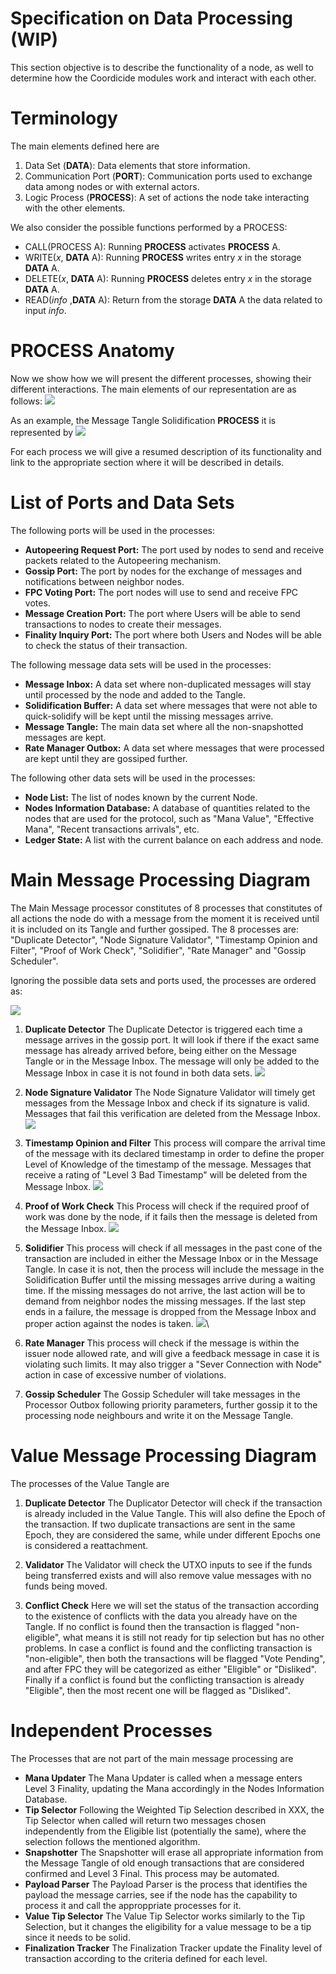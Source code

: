 # Specification on Data Processing (WIP)

This section objective is to describe the functionality of a node, as well to determine how the Coordicide modules work and interact with each other. 

# Terminology 

The main elements defined here are

1. Data Set (**DATA**): Data elements that store information.
2. Communication Port (**PORT**): Communication ports used to exchange data among nodes or with external actors.
3. Logic Process (**PROCESS**): A set of actions the node take interacting with the other elements. 



We also consider the possible functions performed by a PROCESS:

* CALL(PROCESS A): Running **PROCESS** activates  **PROCESS** A.
* WRITE($x$, **DATA** A): Running **PROCESS** writes entry $x$ in the storage **DATA** A.
* DELETE($x$, **DATA** A): Running **PROCESS** deletes entry $x$ in the storage **DATA** A.
* READ(*info* ,**DATA** A): Return from the storage **DATA** A the data related to input *info*.



# PROCESS Anatomy

Now we show how we will present the different processes, showing their different interactions. The main elements of our representation are as follows:
![](https://i.imgur.com/WuHlwWl.png)

As an example, the Message Tangle Solidification **PROCESS** it is represented by
![](https://i.imgur.com/YSjdBOP.png)

For each process we will give a resumed description of its functionality and link to the appropriate section where it will be described in details.

# List of Ports and Data Sets

The following ports will be used in the processes:

* **Autopeering Request Port:** The port used by nodes to send and receive packets related to the Autopeering mechanism. 
* **Gossip Port:** The port by nodes for the exchange of messages and notifications between neighbor nodes.
* **FPC Voting Port:** The port nodes will use to send and receive FPC votes.
* **Message Creation Port:** The port where Users will be able to send transactions to nodes to create their messages. 
* **Finality Inquiry Port:** The port where both Users and Nodes will be able to check the status of their transaction. 

The following message data sets will be used in the processes:
* **Message Inbox:** A data set where non-duplicated messages will stay until processed by the node and added to the Tangle. 
* **Solidification Buffer:** A data set where messages that were not able to quick-solidify will be kept until the missing messages arrive.
* **Message Tangle:** The main data set where all the non-snapshotted messages are kept. 
* **Rate Manager Outbox:** A data set where messages that were processed are kept until they are gossiped further. 

The following other data sets will be used in the processes:
* **Node List:** The list of nodes known by the current Node. 
* **Nodes Information Database:** A database of quantities related to the nodes that are used for the protocol, such as "Mana Value", "Effective Mana", "Recent transactions arrivals", etc. 
* **Ledger State:** A list with the current balance on each address and node. 


# Main Message Processing Diagram 

The Main Message processor constitutes of 8 processes that constitutes of all actions the node do with a message from the moment it is received until it is included on its Tangle and further gossiped. The 8 processes are: "Duplicate Detector", "Node Signature Validator", "Timestamp Opinion and Filter", "Proof of Work Check", "Solidifier", "Rate Manager" and "Gossip Scheduler".

Ignoring the possible data sets and ports used, the processes are ordered as:

![](https://i.imgur.com/xFjNlFd.png)


1. **Duplicate Detector**
The Duplicate Detector is triggered each time a message arrives in the gossip port. It will look if there if the exact same message has already arrived before, being either on the Message Tangle or in the Message Inbox. The message will only be added to the Message Inbox in case it is not found in both data sets.
![](https://i.imgur.com/5Ke3jId.png)

2. **Node Signature Validator**
The Node Signature Validator will timely get messages from the Message Inbox and check if its signature is valid. Messages that fail this verification are deleted from the Message Inbox.
![](https://i.imgur.com/mOrfhqz.png)

3. **Timestamp Opinion and Filter**
This process will compare the arrival time of the message with its declared timestamp in order to define the proper Level of Knowledge of the timestamp of the message. Messages that receive a rating of "Level 3 Bad Timestamp" will be deleted from the Message Inbox. 
![](https://i.imgur.com/lVa7H5L.png)

4. **Proof of Work Check**
This Process will check if the required proof of work was done by the node, if it fails then the message is deleted from the Message Inbox.
![](https://i.imgur.com/sn7UJFD.png)

5. **Solidifier**
This process will check if all messages in the past cone of the transaction are included in either the Message Inbox or in the Message Tangle. In case it is not, then the process will include the message in the Solidification Buffer until the missing messages arrive during a waiting time. If the missing messages do not arrive, the last action will be to demand from neighbor nodes the missing messages. If the last step ends in a failure, the message is dropped from the Message Inbox and proper action against the nodes is taken. 
![](https://i.imgur.com/YSjdBOP.png)\

6. **Rate Manager**
This process will check if the message is within the issuer node allowed rate, and will give a feedback message in case it is violating such limits. It may also trigger a "Sever Connection with Node" action in case of excessive number of violations.

8. **Gossip Scheduler**
The Gossip Scheduler will take messages in the Processor Outbox following priority parameters, further gossip it to the processing node neighbours and write it on the Message Tangle. 



# Value Message Processing Diagram 

The processes of the Value Tangle are 

1. **Duplicate Detector**
The Duplicator Detector will check if the transaction is already included in the Value Tangle. This will also define the Epoch of the transaction. If two duplicate transactions are sent in the same Epoch, they are considered the same, while under different Epochs one is considered a reattachment. 

2. **Validator**
The Validator will check the UTXO inputs to see if the funds being transferred exists and will also remove value messages with no funds being moved. 


3. **Conflict Check**
Here we will set the status of the transaction according to the existence of conflicts with the data you already have on the Tangle. If no conflict is found then the transaction is flagged "non-eligible", what means it is still not ready for tip selection but has no other problems. In case a conflict is found and the conflicting transaction is "non-eligible", then both the transactions will be flagged "Vote Pending", and after FPC they will be categorized as either "Eligible" or "Disliked". Finally if a conflict is found but the conflicting transaction is already "Eligible", then the most recent one will be flagged as "Disliked".


# Independent Processes

The Processes that are not part of the main message processing are

* **Mana Updater**
The Mana Updater is called when a message enters Level 3 Finality, updating the Mana accordingly in the Nodes Information Database. 
* **Tip Selector**
Following the Weighted Tip Selection described in XXX, the Tip Selector when called will return two messages chosen independently from the Eligible list (potentially the same), where the selection follows the mentioned algorithm. 
* **Snapshotter**
The Snapshotter will erase all appropriate information from the Message Tangle of old enough transactions that are considered confirmed and Level 3 Final. This process may be automated. 
* **Payload Parser**
The Payload Parser is the process that identifies the payload the message carries, see if the node has the capability to process it and call the approppriate processes for it. 
* **Value Tip Selector**
The Value Tip Selector works similarly to the Tip Selection, but it changes the eligibility for a value message to be a tip since it needs to be solid.
* **Finalization Tracker**
The Finalization Tracker update the Finality level of transaction according to the criteria defined for each level. 



<!--stackedit_data:
eyJkaXNjdXNzaW9ucyI6eyJ1WnFsUlZyU3ViSGYxYzA4Ijp7In
RleHQiOiJUaGUgcG9ydCByZXNwb25zaWJsZSBmb3IgdGhlIHBh
Y2tldHMgbmVlZGVkIHRvIG5vZGVzIHRvIHVzZSB0aGUgQXV0b3
BlZXJpbmcgbWVj4oCmIiwic3RhcnQiOjE1MzUsImVuZCI6MTYx
Nn0sInVIcEs0akRGZG1nUVVYUXgiOnsic3RhcnQiOjI0MzAsIm
VuZCI6MjQ0NSwidGV4dCI6Im5vbi1zbmFwc2hvdHRlZCJ9LCJz
N1BuQmQ0aVpvOFByaEhTIjp7InN0YXJ0IjoyNzExLCJlbmQiOj
I3MzcsInRleHQiOiJOb2RlcyBJbmZvcm1hdGlvbiBEYXRhYmFz
ZSJ9LCJIMExjTTlYVVdXbVMwd1QwIjp7InN0YXJ0IjozMDE0LC
JlbmQiOjMyMTMsInRleHQiOiJUaGUgTWFpbiBNZXNzYWdlIHBy
b2Nlc3NvciBjb25zdGl0dXRlcyBvZiA3IHByb2Nlc3NlcyB0aG
F0IGNvbnN0aXR1dGVzIG9mIGFsbCBh4oCmIn0sImc2WkRTQjF4
dGY1UVRDMWciOnsic3RhcnQiOjMyODcsImVuZCI6MzMxNSwidG
V4dCI6IlRpbWVzdGFtcCBPcGluaW9uIGFuZCBGaWx0ZXIifSwi
ZjR0SDh6MUcxMmFmdE8weCI6eyJzdGFydCI6MzM0MiwiZW5kIj
ozMzUyLCJ0ZXh0IjoiU29saWRpZmllciJ9LCJKNXJWbTI0VW9J
ZmRBY0plIjp7InN0YXJ0IjozODU0LCJlbmQiOjM4OTAsInRleH
QiOiIhW10oaHR0cHM6Ly9pLmltZ3VyLmNvbS81S2UzaklkLnBu
ZykifSwiQ1czVTQ4S1daRVpkM04zVSI6eyJzdGFydCI6NDA4Ny
wiZW5kIjo0MTA4LCJ0ZXh0IjoiZnJvbSB0aGUgTWVzc2FnZSBJ
bmJvIn0sIk9idnNOak8waWFuY3psaWUiOnsic3RhcnQiOjQzMD
EsImVuZCI6NDMxOSwidGV4dCI6IkxldmVsIG9mIEtub3dsZWRn
ZSJ9LCJtOUptUHlwalRHRGtKN05nIjp7InN0YXJ0Ijo0NDUyLC
JlbmQiOjQ0ODcsInRleHQiOiIhW10oaHR0cHM6Ly9pLmltZ3Vy
LmNvbS9sVmE3SDVMLnBuZyJ9LCJqd0ExT3lKN3VnVm1lejR5Ij
p7InN0YXJ0Ijo0NjU3LCJlbmQiOjQ2OTMsInRleHQiOiIhW10o
aHR0cHM6Ly9pLmltZ3VyLmNvbS9zbjdVSkZELnBuZykifSwiYj
RhM2tJeVpsWlJPZFZLRiI6eyJzdGFydCI6NTE3NywiZW5kIjo1
MjQ0LCJ0ZXh0IjoiZnJvbSB0aGUgTWVzc2FnZSBJbmJveCBhbm
QgcHJvcGVyIGFjdGlvbiBhZ2FpbnN0IHRoZSBub2RlcyBpcyB0
YWtlbiJ9LCJmQWtLa1Z2U3VTUWxwclNnIjp7InN0YXJ0Ijo1ND
c4LCJlbmQiOjU1NTUsInRleHQiOiJTZXZlciBDb25uZWN0aW9u
IHdpdGggTm9kZVwiIGFjdGlvbiBpbiBjYXNlIG9mIGV4Y2Vzc2
l2ZSBudW1iZXIgb2YgdmlvbGF0aW9ucy4ifSwiNlNFQk1qZlpy
ZUNWSmFxZCI6eyJzdGFydCI6NTI5MCwiZW5kIjo1MzA0LCJ0ZX
h0IjoiKlJhdGUgTWFuYWdlcioifSwiRzFPd1p1QjNidHg1cmZx
ViI6eyJzdGFydCI6NTU2MiwiZW5kIjo1NTc4LCJ0ZXh0IjoiR2
9zc2lwIFNjaGVkdWxlciJ9LCJ0RklLdWk5eTBmNXJFcnZYIjp7
InN0YXJ0Ijo1ODA1LCJlbmQiOjU4MTIsInRleHQiOiJUaGUgcH
JvIn0sImM2RDlWNVU0VGJFeDU2TXYiOnsic3RhcnQiOjYxMjgs
ImVuZCI6NjEzNCwidGV4dCI6IkVwb2NocyJ9LCJBV2o0VENiWX
c0STVITloxIjp7InN0YXJ0Ijo2NjczLCJlbmQiOjY3MjIsInRl
eHQiOiJhbmQgdGhlIGNvbmZsaWN0aW5nIHRyYW5zYWN0aW9uIG
lzIFwibm9uLWVsaWdpYmxlXCIifSwiRVpsRHBQUk40ZTZIZ1dr
OSI6eyJzdGFydCI6Njg5NCwiZW5kIjo2OTA4LCJ0ZXh0IjoiaG
UgY29uZmxpY3RpbmcifX0sImNvbW1lbnRzIjp7IjBPYzJZZmF1
aXh2OFNDclAiOnsiZGlzY3Vzc2lvbklkIjoidVpxbFJWclN1Yk
hmMWMwOCIsInN1YiI6ImdoOjUxMTEyNjE4IiwidGV4dCI6InRo
ZSBwb3J0IGZvciBhdXRvcGVlcmluZyBwcm90b2NvbC9yZXF1ZX
N0cz8gRG9uIHQgdW5kZXJzdGFuZCB3aGF0IHRoZSBkZWNpc2lv
biBvbiAgd2hvIHRvIGNvbm5lY3QgaGFzIHRvIHRvIHdpdGggdG
hlIHBvcnQuIiwiY3JlYXRlZCI6MTU5NTQyMDk3NzU1NH0sIjNj
QUVXMmZwdHRVRnFvME4iOnsiZGlzY3Vzc2lvbklkIjoidVpxbF
JWclN1YkhmMWMwOCIsInN1YiI6ImdoOjY4MjUwMzUwIiwidGV4
dCI6IkkgdHJpZWQgdG8gZ2l2ZSBhIGJldHRlciB3b3JkaW5nLC
B0aGUgb2xkIG9uZSB3YXMgYXdmdWwuIiwiY3JlYXRlZCI6MTU5
NTQ0NDExMTE0Mn0sInUyV1B2ME5aT1Q0alJPY2giOnsiZGlzY3
Vzc2lvbklkIjoidVpxbFJWclN1YkhmMWMwOCIsInN1YiI6Imdo
OjUxMTEyNjE4IiwidGV4dCI6InNvIGl0cyB0aGUgc2FtZSBwb3
J0IGZvciBzZW5kaW5nIGFuZCByZXF1ZXN0aW5nLiBJZiB5ZXMg
cGVyaGFwcyBqdXN0IGNhbGwgaXN0IEF1dG9wZWVyaW5nIFBvcn
QiLCJjcmVhdGVkIjoxNTk1NTAwNTg2MTIyfSwiaDZOdUJESTRw
Tm42SmpEQyI6eyJkaXNjdXNzaW9uSWQiOiJ1SHBLNGpERmRtZ1
FVWFF4Iiwic3ViIjoiZ2g6NTExMTI2MTgiLCJ0ZXh0IjoiZGVm
aW5lIHNuYXBzaG90IHNvbWV3aGVyZSIsImNyZWF0ZWQiOjE1OT
U1MDA3MDI5NTV9LCJpVDZVTzRFVXRwNHVwYWdXIjp7ImRpc2N1
c3Npb25JZCI6InM3UG5CZDRpWm84UHJoSFMiLCJzdWIiOiJnaD
o1MTExMjYxOCIsInRleHQiOiJqdXN0IFwiTm9kZSBEYXRhYmFz
ZVwiPyIsImNyZWF0ZWQiOjE1OTU1MDA4MTA1MzV9LCJUUUhsej
BXUDdWWk9lMnBLIjp7ImRpc2N1c3Npb25JZCI6IkgwTGNNOVhV
V1dtUzB3VDAiLCJzdWIiOiJnaDo1MTExMjYxOCIsInRleHQiOi
JUaGUgTWFpbiBNZXNzYWdlIHByb2Nlc3NvciBpcyBkaXZpZGVk
IGludG8gNyBzdWItcHJvY2Vzc2VzOyBjb3ZlcmluZyBhbGwgYW
N0aW9ucyBhIG5vZGUgaGFzIHRvIHBlcmZvcm0gaW4gb3JkZXIg
dG8gc2VuZCBhIG1lc3NhZ2UgPyIsImNyZWF0ZWQiOjE1OTU1MD
A5NzkxNDJ9LCJkRkpMbmd0cmlTNmp3MWo4Ijp7ImRpc2N1c3Np
b25JZCI6IkgwTGNNOVhVV1dtUzB3VDAiLCJzdWIiOiJnaDo1MT
ExMjYxOCIsInRleHQiOiI3LT44IiwiY3JlYXRlZCI6MTU5NTUw
MTAwNzM4M30sIkRKVUhRYmZnMFZMMzh6ZjkiOnsiZGlzY3Vzc2
lvbklkIjoiZzZaRFNCMXh0ZjVRVEMxZyIsInN1YiI6ImdoOjUx
MTEyNjE4IiwidGV4dCI6IlRpbWVzdGFtcCBjaGVjaz8iLCJjcm
VhdGVkIjoxNTk1NTAxMDMxMjg3fSwiWDdVZFVHaHR1QThUZk96
ciI6eyJkaXNjdXNzaW9uSWQiOiJmNHRIOHoxRzEyYWZ0TzB4Ii
wic3ViIjoiZ2g6NTExMTI2MTgiLCJ0ZXh0Ijoib3IgTVQgU29s
aWRpZmllcj8iLCJjcmVhdGVkIjoxNTk1NTAxMDU2NDI0fSwiWm
ZJQms3dVYwN3lYRmh5ZCI6eyJkaXNjdXNzaW9uSWQiOiJKNXJW
bTI0VW9JZmRBY0plIiwic3ViIjoiZ2g6NTExMTI2MTgiLCJ0ZX
h0IjoiV2h5IERlbGV0ZSBpbiBNZXNzYWdlIEluYm94PyIsImNy
ZWF0ZWQiOjE1OTU1MDEyMDY0NjB9LCI4a2Nhenh5OWpMNzFXVU
RhIjp7ImRpc2N1c3Npb25JZCI6IkNXM1U0OEtXWkVaZDNOM1Ui
LCJzdWIiOiJnaDo1MTExMjYxOCIsInRleHQiOiJhZGQgXCJERU
xFVEUgTWVzc2FnZSBJbmJveFwiIiwiY3JlYXRlZCI6MTU5NTUw
MTM4NDM2Nn0sIlFBODhKV1dVRklsbVRxMUgiOnsiZGlzY3Vzc2
lvbklkIjoiQ1czVTQ4S1daRVpkM04zVSIsInN1YiI6ImdoOjUx
MTEyNjE4IiwidGV4dCI6Ik9uY2UgYSBtZXNzYWdlIGlzIGRlbG
V0ZWQgZnJvbSBJbmJveCwgZ29zc2lwIG1pZ2h0IHB1dCBpdCB0
aGVyZSB5ZXQgYW5vdGhlciB0aW1lID8iLCJjcmVhdGVkIjoxNT
k1NTAxNDM2MDM2fSwiVlNXSlF6WXd6NzV4VmRoQSI6eyJkaXNj
dXNzaW9uSWQiOiJPYnZzTmpPMGlhbmN6bGllIiwic3ViIjoiZ2
g6NTExMTI2MTgiLCJ0ZXh0IjoiaW50cm9kdWNlIGxpbmsgdG8g
RGVmaW5pdGlvbiIsImNyZWF0ZWQiOjE1OTU1MDE0NzQ4NDl9LC
JXNUc3WGNmTkJ2a0hQYVZ5Ijp7ImRpc2N1c3Npb25JZCI6Im05
Sm1QeXBqVEdEa0o3TmciLCJzdWIiOiJnaDo1MTExMjYxOCIsIn
RleHQiOiJNaXNzaW5nIERFTEVURSBNZXNzYWdlIElOQk9YLCIs
ImNyZWF0ZWQiOjE1OTU1MDE1NDYwMzd9LCI0eWVBbjhUWVVSQn
NwekR4Ijp7ImRpc2N1c3Npb25JZCI6Im05Sm1QeXBqVEdEa0o3
TmciLCJzdWIiOiJnaDo1MTExMjYxOCIsInRleHQiOiJBbmQgUk
VBRCIsImNyZWF0ZWQiOjE1OTU1MDE2NjE2MjN9LCJ1M1dzVjJ0
aURkQThuWU5FIjp7ImRpc2N1c3Npb25JZCI6Imp3QTFPeUo3dW
dWbWV6NHkiLCJzdWIiOiJnaDo1MTExMjYxOCIsInRleHQiOiJX
cm9uZyBEQiBvcGVyYXRpb247IFJFQUQvREVMRVRFIE1lc3NhZ2
UgSW5ib3giLCJjcmVhdGVkIjoxNTk1NTAxNzI5NjcwfSwiMkFi
T2FtU0c3OTdXQ0NybSI6eyJkaXNjdXNzaW9uSWQiOiJiNGEza0
l5WmxaUk9kVktGIiwic3ViIjoiZ2g6NTExMTI2MTgiLCJ0ZXh0
IjoiYWRkIHRoZXNlIGFjdGlvbiB0byBmaWd1cmUiLCJjcmVhdG
VkIjoxNTk1NTAxODIxNTYwfSwiTEtuR0FZbjJMNkFBUUZZRiI6
eyJkaXNjdXNzaW9uSWQiOiJmQWtLa1Z2U3VTUWxwclNnIiwic3
ViIjoiZ2g6NTExMTI2MTgiLCJ0ZXh0IjoieW91IG1lYW4gZHJv
cHBpbmcgdGhlIG5vZGU/IiwiY3JlYXRlZCI6MTU5NTUwMjAwMj
k2MH0sImFyT1RPNHhMVUNNSmdJUlciOnsiZGlzY3Vzc2lvbklk
IjoiNlNFQk1qZlpyZUNWSmFxZCIsInN1YiI6ImdoOjUxMTEyNj
E4IiwidGV4dCI6IkFkZCBGaWd1cmUiLCJjcmVhdGVkIjoxNTk1
NTAyMDIyNTUwfSwiMWFWaUNCck1DRFlDRW91ZiI6eyJkaXNjdX
NzaW9uSWQiOiJHMU93WnVCM2J0eDVyZnFWIiwic3ViIjoiZ2g6
NTExMTI2MTgiLCJ0ZXh0IjoiQWRkIEZpZ3VyZSIsImNyZWF0ZW
QiOjE1OTU1MDIwNTAwNDl9LCIxeVJ4OGVXOWZ5SHpOd2xjIjp7
ImRpc2N1c3Npb25JZCI6InRGSUt1aTl5MGY1ckVydlgiLCJzdW
IiOiJnaDo1MTExMjYxOCIsInRleHQiOiJBbGwgdGhpcyBjb21l
IGFmdGVyIHRoZSBNYWluIE1lc3NhZ2UgUHJvYyBEaWFnLiBUaG
lzIHNob3VsZCBiZSBzYWlkIGV4cGxpY3RseSIsImNyZWF0ZWQi
OjE1OTU1MDIyODYxMjh9LCJaNU1lYTUzaktYUDBHOHloIjp7Im
Rpc2N1c3Npb25JZCI6ImM2RDlWNVU0VGJFeDU2TXYiLCJzdWIi
OiJnaDo1MTExMjYxOCIsInRleHQiOiJOb3QgY2xlYXIgd2hhdC
BhbiBFcG9jaCBpcyIsImNyZWF0ZWQiOjE1OTU1MDIzOTQ1MjR9
LCJEbXJab2JNcnlROHpvdHp2Ijp7ImRpc2N1c3Npb25JZCI6Ik
FXajRUQ2JZdzRJNUhOWjEiLCJzdWIiOiJnaDo1MTExMjYxOCIs
InRleHQiOiJNaXNzaW5nIHRoZSBpbmZvcm1hdGlvbiB3aGVuIG
EgdHggdHVybnMgaW50byBlbGlnaWJsZSIsImNyZWF0ZWQiOjE1
OTU1MDI1ODU5MTR9LCJMbDNVamswd25heVpOT0MwIjp7ImRpc2
N1c3Npb25JZCI6IkVabERwUFJONGU2SGdXazkiLCJzdWIiOiJn
aDo1MTExMjYxOCIsInRleHQiOiJpbiBnZW5lcmFsIHRoZXJlIG
1pZ2h0IGJlIG1vcmUgdGhhbiAxIGNvbmZsaWN0aW5nIHR4Iiwi
Y3JlYXRlZCI6MTU5NTUwMjYzMzQ1M319LCJoaXN0b3J5IjpbNj
QzMzYxNjAxLC0xMDM5MzE3NDUsMTk3MzE4MTA2MywtMTU4MTk1
MTgxMSwtNjQ0MjAyODI4LC0xNzUyNDc2NzcsODkwMzU2MzQ5LC
02NzY2NDUyMTldfQ==
-->